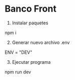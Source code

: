 # Banco Front

1) Instalar paquetes

npm i

2) Generar nuevo archivo .env

ENV = "DEV"

3) Ejecutar programa

npm run dev
